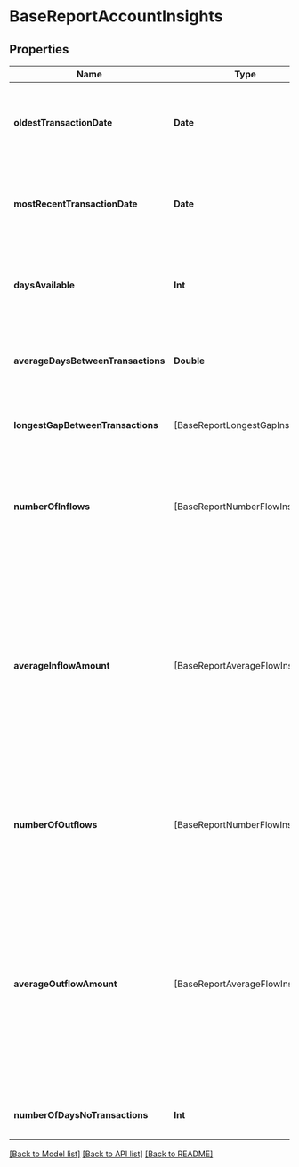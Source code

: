# BaseReportAccountInsights

## Properties
Name | Type | Description | Notes
------------ | ------------- | ------------- | -------------
**oldestTransactionDate** | **Date** | Date of the earliest transaction in the base report for the account. | [optional] 
**mostRecentTransactionDate** | **Date** | Date of the most recent transaction in the base report for the account. | [optional] 
**daysAvailable** | **Int** | Number of days days available in the base report for the account. | [optional] 
**averageDaysBetweenTransactions** | **Double** | Average number of days between sequential transactions | [optional] 
**longestGapBetweenTransactions** | [BaseReportLongestGapInsights] | Longest gap between sequential transactions | [optional] 
**numberOfInflows** | [BaseReportNumberFlowInsights] | The number of debits into the account. This field will be null for non-depository accounts. | [optional] 
**averageInflowAmount** | [BaseReportAverageFlowInsights] | Average amount of debit transactions into account. This field will be null for non-depository accounts. This field only takes into account USD transactions from the account. | [optional] 
**numberOfOutflows** | [BaseReportNumberFlowInsights] | The number of credit into the account. This field will be null for non-depository accounts. | [optional] 
**averageOutflowAmount** | [BaseReportAverageFlowInsights] | Average amount of credit transactions into account. This field will be null for non-depository accounts. This field only takes into account USD transactions from the account. | [optional] 
**numberOfDaysNoTransactions** | **Int** | Number of days with no transactions | [optional] 

[[Back to Model list]](../README.md#documentation-for-models) [[Back to API list]](../README.md#documentation-for-api-endpoints) [[Back to README]](../README.md)


